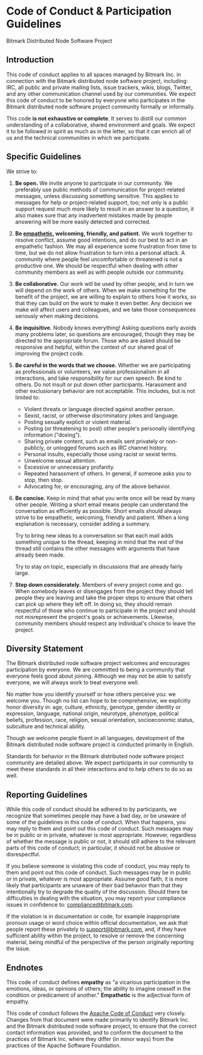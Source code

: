 # Code of Conduct & Participation Guidelines

Bitmark Distributed Node Software Project


## Introduction

This code of conduct applies to all spaces managed by Bitmark Inc. in connection with the Bitmark distributed node software project, including: IRC, all public and private mailing lists, issue trackers, wikis, blogs, Twitter, and any other communication channel used by our communities. We expect this code of conduct to be honored by everyone who participates in the Bitmark distributed node software project community formally or informally.

This code **is not exhaustive or complete**. It serves to distill our common understanding of a collaborative, shared environment and goals. We expect it to be followed in spirit as much as in the letter, so that it can enrich all of us and the technical communities in which we participate.


## Specific Guidelines

We strive to:



1.  **Be open.** We invite anyone to participate in our community. We preferably use public methods of communication for project-related messages, unless discussing something sensitive. This applies to messages for help or project-related support, too; not only is a public support request much more likely to result in an answer to a question, it also makes sure that any inadvertent mistakes made by people answering will be more easily detected and corrected.
1.  **Be [empathetic](https://www.apache.org/foundation/policies/conduct.html#endnotes), welcoming, friendly, and patient.** We work together to resolve conflict, assume good intentions, and do our best to act in an empathetic fashion. We may all experience some frustration from time to time, but we do not allow frustration to turn into a personal attack. A community where people feel uncomfortable or threatened is not a productive one. We should be respectful when dealing with other community members as well as with people outside our community.
1.  **Be collaborative.** Our work will be used by other people, and in turn we will depend on the work of others. When we make something for the benefit of the project, we are willing to explain to others how it works, so that they can build on the work to make it even better. Any decision we make will affect users and colleagues, and we take those consequences seriously when making decisions.
1.  **Be inquisitive.** Nobody knows everything! Asking questions early avoids many problems later, so questions are encouraged, though they may be directed to the appropriate forum. Those who are asked should be responsive and helpful, within the context of our shared goal of improving the project code.
1.  **Be careful in the words that we choose.** Whether we are participating as professionals or volunteers, we value professionalism in all interactions, and take responsibility for our own speech. Be kind to others. Do not insult or put down other participants. Harassment and other exclusionary behavior are not acceptable. This includes, but is not limited to:
    *   Violent threats or language directed against another person.
    *   Sexist, racist, or otherwise discriminatory jokes and language.
    *   Posting sexually explicit or violent material.
    *   Posting (or threatening to post) other people's personally identifying information ("doxing").
    *   Sharing private content, such as emails sent privately or non-publicly, or unlogged forums such as IRC channel history.
    *   Personal insults, especially those using racist or sexist terms.
    *   Unwelcome sexual attention.
    *   Excessive or unnecessary profanity.
    *   Repeated harassment of others. In general, if someone asks you to stop, then stop.
    *   Advocating for, or encouraging, any of the above behavior.
1.  **Be concise.** Keep in mind that what you write once will be read by many other people. Writing a short email means people can understand the conversation as efficiently as possible. Short emails should always strive to be empathetic, welcoming, friendly and patient. When a long explanation is necessary, consider adding a summary.

    Try to bring new ideas to a conversation so that each mail adds something unique to the thread, keeping in mind that the rest of the thread still contains the other messages with arguments that have already been made.


    Try to stay on topic, especially in discussions that are already fairly large.

1.  **Step down considerately.** Members of every project come and go. When somebody leaves or disengages from the project they should tell people they are leaving and take the proper steps to ensure that others can pick up where they left off. In doing so, they should remain respectful of those who continue to participate in the project and should not misrepresent the project's goals or achievements. Likewise, community members should respect any individual's choice to leave the project.


## Diversity Statement

The Bitmark distributed node software project welcomes and encourages participation by everyone. We are committed to being a community that everyone feels good about joining. Although we may not be able to satisfy everyone, we will always work to treat everyone well.

No matter how you identify yourself or how others perceive you: we welcome you. Though no list can hope to be comprehensive, we explicitly honor diversity in: age, culture, ethnicity, genotype, gender identity or expression, language, national origin, neurotype, phenotype, political beliefs, profession, race, religion, sexual orientation, socioeconomic status, subculture and technical ability.

Though we welcome people fluent in all languages, development of the Bitmark distributed node software project is conducted primarily in English.

Standards for behavior in the Bitmark distributed node software project community are detailed above. We expect participants in our community to meet these standards in all their interactions and to help others to do so as well.


## Reporting Guidelines

While this code of conduct should be adhered to by participants, we recognize that sometimes people may have a bad day, or be unaware of some of the guidelines in this code of conduct. When that happens, you may reply to them and point out this code of conduct. Such messages may be in public or in private, whatever is most appropriate. However, regardless of whether the message is public or not, it should still adhere to the relevant parts of this code of conduct; in particular, it should not be abusive or disrespectful.

If you believe someone is violating this code of conduct, you may reply to them and point out this code of conduct. Such messages may be in public or in private, whatever is most appropriate. Assume good faith; it is more likely that participants are unaware of their bad behavior than that they intentionally try to degrade the quality of the discussion. Should there be difficulties in dealing with the situation, you may report your compliance issues in confidence to:  [compliance@bitmark.com](mailto:compliance@bitmark.com).

If the violation is in documentation or code, for example inappropriate pronoun usage or word choice within official documentation, we ask that people report these privately to support@bitmark.com, and, if they have sufficient ability within the project, to resolve or remove the concerning material, being mindful of the perspective of the person originally reporting the issue.


## Endnotes

This code of conduct defines **empathy** as "a vicarious participation in the emotions, ideas, or opinions of others; the ability to imagine oneself in the condition or predicament of another." **Empathetic** is the adjectival form of empathy.

This code of conduct follows the [Apache Code of Conduct](https://www.apache.org/foundation/policies/conduct) very closely.  Changes from that document were made primarily to identify Bitmark Inc. and the Bitmark distributed node software project, to ensure that the correct contact information was provided, and to conform the document to the practices of Bitmark Inc. where they differ (in minor ways) from the practices of the Apache Software Foundation. 
